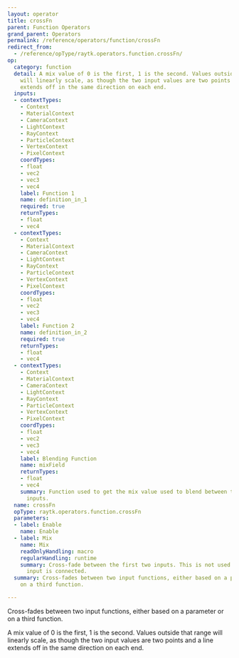 ```yaml
---
layout: operator
title: crossFn
parent: Function Operators
grand_parent: Operators
permalink: /reference/operators/function/crossFn
redirect_from:
  - /reference/opType/raytk.operators.function.crossFn/
op:
  category: function
  detail: A mix value of 0 is the first, 1 is the second. Values outside that range
    will linearly scale, as though the two input values are two points and a line
    extends off in the same direction on each end.
  inputs:
  - contextTypes:
    - Context
    - MaterialContext
    - CameraContext
    - LightContext
    - RayContext
    - ParticleContext
    - VertexContext
    - PixelContext
    coordTypes:
    - float
    - vec2
    - vec3
    - vec4
    label: Function 1
    name: definition_in_1
    required: true
    returnTypes:
    - float
    - vec4
  - contextTypes:
    - Context
    - MaterialContext
    - CameraContext
    - LightContext
    - RayContext
    - ParticleContext
    - VertexContext
    - PixelContext
    coordTypes:
    - float
    - vec2
    - vec3
    - vec4
    label: Function 2
    name: definition_in_2
    required: true
    returnTypes:
    - float
    - vec4
  - contextTypes:
    - Context
    - MaterialContext
    - CameraContext
    - LightContext
    - RayContext
    - ParticleContext
    - VertexContext
    - PixelContext
    coordTypes:
    - float
    - vec2
    - vec3
    - vec4
    label: Blending Function
    name: mixField
    returnTypes:
    - float
    - vec4
    summary: Function used to get the mix value used to blend between the first two
      inputs.
  name: crossFn
  opType: raytk.operators.function.crossFn
  parameters:
  - label: Enable
    name: Enable
  - label: Mix
    name: Mix
    readOnlyHandling: macro
    regularHandling: runtime
    summary: Cross-fade between the first two inputs. This is not used if the third
      input is connected.
  summary: Cross-fades between two input functions, either based on a parameter or
    on a third function.

---
```



Cross-fades between two input functions, either based on a parameter or on a third function.

A mix value of 0 is the first, 1 is the second. Values outside that range will linearly scale, as though the two input values are two points and a line extends off in the same direction on each end.